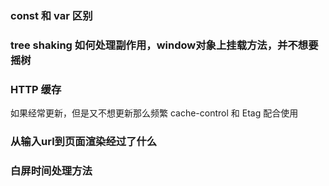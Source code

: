 ### const 和 var 区别


### tree shaking 如何处理副作用，window对象上挂载方法，并不想要摇树

### HTTP 缓存
如果经常更新，但是又不想更新那么频繁
cache-control 和 Etag 配合使用


### 从输入url到页面渲染经过了什么

### 白屏时间处理方法

